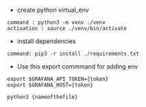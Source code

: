 * create python virtual_env

```
command : python3 -m venv ./venv
activation : source ./venv/bin/activate
```
* install dependencies

```
command: pip3 -r install ./requirements.txt

```

* Use this export commmand for adding env
```
export $GRAFANA_API_TOKEN={token}
export $GRAFANA_HOST={token}
```
```
python3 {nameofthefile}

```
